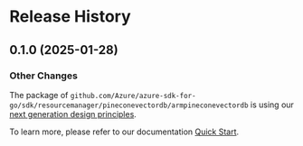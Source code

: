 # Release History

## 0.1.0 (2025-01-28)
### Other Changes

The package of `github.com/Azure/azure-sdk-for-go/sdk/resourcemanager/pineconevectordb/armpineconevectordb` is using our [next generation design principles](https://azure.github.io/azure-sdk/general_introduction.html).

To learn more, please refer to our documentation [Quick Start](https://aka.ms/azsdk/go/mgmt).